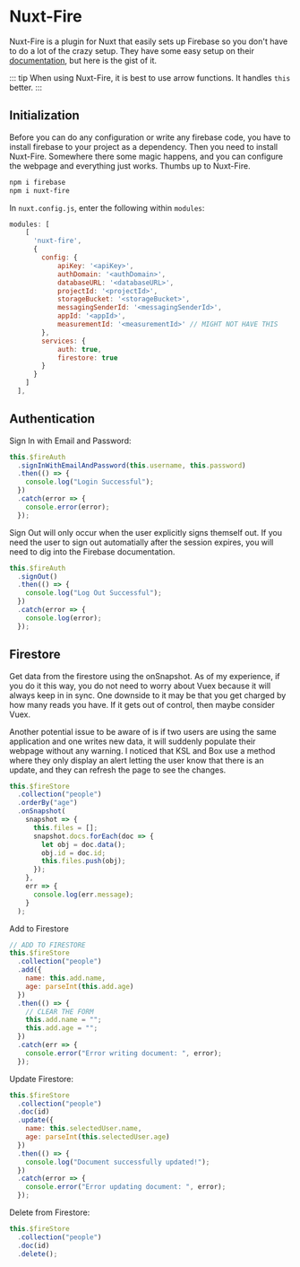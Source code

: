 # Nuxt-Fire

Nuxt-Fire is a plugin for Nuxt that easily sets up Firebase so you don't have to do a lot of the crazy setup. They have some easy setup on their [documentation](https://nuxtfire.netlify.com/), but here is the gist of it.

::: tip
When using Nuxt-Fire, it is best to use arrow functions. It handles `this` better.
:::

## Initialization

Before you can do any configuration or write any firebase code, you have to install firebase to your project as a dependency. Then you need to install Nuxt-Fire. Somewhere there some magic happens, and you can configure the webpage and everything just works. Thumbs up to Nuxt-Fire.

```bash
npm i firebase
npm i nuxt-fire
```

In `nuxt.config.js`, enter the following within `modules`:

```js
modules: [
    [
      'nuxt-fire',
      {
        config: {
            apiKey: '<apiKey>',
            authDomain: '<authDomain>',
            databaseURL: '<databaseURL>',
            projectId: '<projectId>',
            storageBucket: '<storageBucket>',
            messagingSenderId: '<messagingSenderId>',
            appId: '<appId>',
            measurementId: '<measurementId>' // MIGHT NOT HAVE THIS
        },
        services: {
            auth: true,
            firestore: true
        }
      }
    ]
  ],
```

## Authentication

Sign In with Email and Password:

```js
this.$fireAuth
  .signInWithEmailAndPassword(this.username, this.password)
  .then(() => {
    console.log("Login Successful");
  })
  .catch(error => {
    console.error(error);
  });
```

Sign Out will only occur when the user explicitly signs themself out. If you need the user to sign out automatially after the session expires, you will need to dig into the Firebase documentation.

```js
this.$fireAuth
  .signOut()
  .then(() => {
    console.log("Log Out Successful");
  })
  .catch(error => {
    console.log(error);
  });
```

## Firestore

Get data from the firestore using the onSnapshot. As of my experience, if you do it this way, you do not need to worry about Vuex because it will always keep in in sync. One downside to it may be that you get charged by how many reads you have. If it gets out of control, then maybe consider Vuex.

Another potential issue to be aware of is if two users are using the same application and one writes new data, it will suddenly populate their webpage without any warning. I noticed that KSL and Box use a method where they only display an alert letting the user know that there is an update, and they can refresh the page to see the changes.

```js
this.$fireStore
  .collection("people")
  .orderBy("age")
  .onSnapshot(
    snapshot => {
      this.files = [];
      snapshot.docs.forEach(doc => {
        let obj = doc.data();
        obj.id = doc.id;
        this.files.push(obj);
      });
    },
    err => {
      console.log(err.message);
    }
  );
```

Add to Firestore

```js
// ADD TO FIRESTORE
this.$fireStore
  .collection("people")
  .add({
    name: this.add.name,
    age: parseInt(this.add.age)
  })
  .then(() => {
    // CLEAR THE FORM
    this.add.name = "";
    this.add.age = "";
  })
  .catch(err => {
    console.error("Error writing document: ", error);
  });
```

Update Firestore:

```js
this.$fireStore
  .collection("people")
  .doc(id)
  .update({
    name: this.selectedUser.name,
    age: parseInt(this.selectedUser.age)
  })
  .then(() => {
    console.log("Document successfully updated!");
  })
  .catch(error => {
    console.error("Error updating document: ", error);
  });
```

Delete from Firestore:

```js
this.$fireStore
  .collection("people")
  .doc(id)
  .delete();
```
